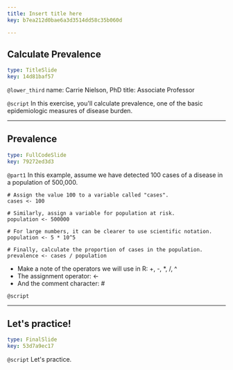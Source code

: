 ```yaml
---
title: Insert title here
key: b7ea212d0bae6a3d3514dd58c35b060d

---
```

## Calculate Prevalence

```yaml
type: TitleSlide
key: 14d81baf57
```





`@lower_third`
name: Carrie Nielson, PhD
title: Associate Professor

`@script`
In this exercise, you'll calculate prevalence, one of the basic epidemiologic measures of disease burden.



---
## Prevalence

```yaml
type: FullCodeSlide
key: 79272ed3d3
```

`@part1`
In this example, assume we have detected 100 cases of a disease in a population of 500,000. 

```
# Assign the value 100 to a variable called "cases".
cases <- 100

# Similarly, assign a variable for population at risk.
population <- 500000

# For large numbers, it can be clearer to use scientific notation.
population <- 5 * 10^5

# Finally, calculate the proportion of cases in the population.
prevalence <- cases / population

```

- Make a note of the operators we will use in R:  +, -, *, /, ^
- The assignment operator: <- 
- And the comment character: #





`@script`




---
## Let's practice!

```yaml
type: FinalSlide
key: 53d7a9ec17
```






`@script`
Let's practice.


